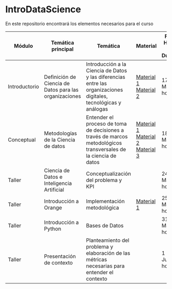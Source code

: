 # IntroDataScience

En este repositorio encontrará los elementos necesarios para el curso




| Módulo       | Temática principal                               | Temática                                                                                                    | Material                                                                                    | Fecha, Horario y Duración | Talleres |
|--------------|--------------------------------------------------|-------------------------------------------------------------------------------------------------------------|---------------------------------------------------------------------------------------------|---------------------------|----------|
| Introductorio | Definición de Ciencia de Datos para las organizaciones | Introducción a la Ciencia de Datos y las diferencias entre las organizaciones digitales, tecnológicas y análogas | [Material 1](https://hbsp.harvard.edu/tu/7a7cc601) [Material 2](https://github.com/Andres1984/IntroDataScience/blob/main/Documentos/PrimeraSesioncert.pdf)| 17 de Mayo 4 horas       |       [Taller 1](https://github.com/Andres1984/IntroDataScience/blob/main/Codigos/Sesión1.ipynb)   |
| Conceptual   | Metodologías de la Ciencia de datos             | Entender el proceso de toma de decisiones a través de marcos metodológicos transversales de la ciencia de datos | [Material 1](https://hbsp.harvard.edu/tu/3b116c3c) [Material 2](https://www.youtube.com/watch?v=CxjZ7Ikjaqc) [Material 3](https://www.youtube.com/watch?v=N7XuevGTlDc)                                                                                             | 18 de Mayo 4 horas       |          |
| Taller       | Ciencia de Datos e Inteligencia Artificial      | Conceptualización del problema y KPI                                                                           |                                                                                          | 24 de Mayo 4 horas       |          |
| Taller       | Introducción a Orange                           | Implementación metodológica                                                                     |    [Material 1 ](https://services.hbsp.harvard.edu/api/courses/1172034/items/BEP646-PDF-ENG/sclinks/35bbac70c7689bdf3eb71eb6b11c25eb)                                                                                           | 25 de Mayo 4 horas       |          |
| Taller | Introducción a Python                          | Bases de Datos                                                                                              |                                                                                             | 31 de Mayo 4 horas       |          |
| Taller       | Presentación de contexto | Planteamiento del problema y elaboración de las métricas necesarias para entender el contexto                                                                     |                                                                                             | 1 de Junio 4 horas        |          |
